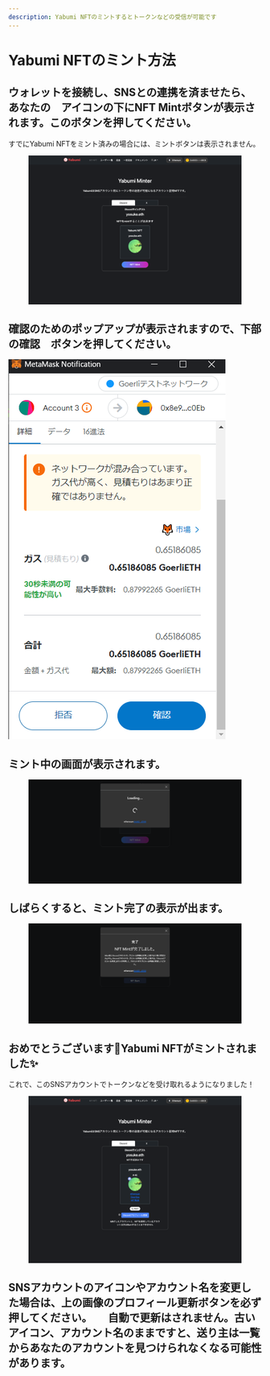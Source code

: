 ```yaml
---
description: Yabumi NFTのミントするとトークンなどの受信が可能です
---
```


# Yabumi NFTのミント方法

## ウォレットを接続し、SNSとの連携を済ませたら、あなたの　アイコンの下にNFT Mintボタンが表示されます。このボタンを押してください。

すでにYabumi NFTをミント済みの場合には、ミントボタンは表示されません。

<figure><img src="../../.gitbook/assets/Group 1.png" alt=""><figcaption></figcaption></figure>

## 確認のためのポップアップが表示されますので、下部の確認　ボタンを押してください。

![](<../../.gitbook/assets/image (49).png>)



## ミント中の画面が表示されます。

<figure><img src="../../.gitbook/assets/image (19).png" alt=""><figcaption></figcaption></figure>

## しばらくすると、ミント完了の表示が出ます。

<figure><img src="../../.gitbook/assets/image (47).png" alt=""><figcaption></figcaption></figure>

## おめでとうございます🎉Yabumi NFTがミントされました✨

これで、このSNSアカウントでトークンなどを受け取れるようになりました！

<figure><img src="../../.gitbook/assets/FireShot Capture 050 - Yabumi Minter - www.yabumi.xyz.png" alt=""><figcaption></figcaption></figure>

## SNSアカウントのアイコンやアカウント名を変更した場合は、上の画像のプロフィール更新ボタンを必ず押してください。　　自動で更新はされません。古いアイコン、アカウント名のままですと、送り主は一覧からあなたのアカウントを見つけられなくなる可能性があります。
